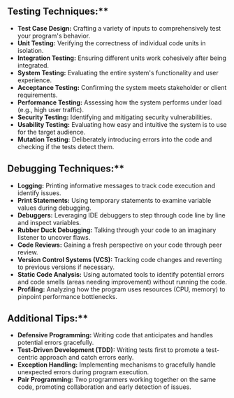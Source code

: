## Testing Techniques:**

* **Test Case Design:** Crafting a variety of inputs to comprehensively test your program's behavior.
* **Unit Testing:** Verifying the correctness of individual code units in isolation.
* **Integration Testing:** Ensuring different units work cohesively after being integrated.
* **System Testing:** Evaluating the entire system's functionality and user experience.
* **Acceptance Testing:** Confirming the system meets stakeholder or client requirements.
* **Performance Testing:** Assessing how the system performs under load (e.g., high user traffic).
* **Security Testing:** Identifying and mitigating security vulnerabilities.
* **Usability Testing:** Evaluating how easy and intuitive the system is to use for the target audience.
* **Mutation Testing:** Deliberately introducing errors into the code and checking if the tests detect them.

## Debugging Techniques:**

* **Logging:** Printing informative messages to track code execution and identify issues.
* **Print Statements:** Using temporary statements to examine variable values during debugging.
* **Debuggers:** Leveraging IDE debuggers to step through code line by line and inspect variables.
* **Rubber Duck Debugging:** Talking through your code to an imaginary listener to uncover flaws.
* **Code Reviews:** Gaining a fresh perspective on your code through peer review.
* **Version Control Systems (VCS):** Tracking code changes and reverting to previous versions if necessary.
* **Static Code Analysis:** Using automated tools to identify potential errors and code smells (areas needing improvement) without running the code.
* **Profiling:** Analyzing how the program uses resources (CPU, memory) to pinpoint performance bottlenecks.

## Additional Tips:**

* **Defensive Programming:** Writing code that anticipates and handles potential errors gracefully.
* **Test-Driven Development (TDD):** Writing tests first to promote a test-centric approach and catch errors early.
* **Exception Handling:** Implementing mechanisms to gracefully handle unexpected errors during program execution.
* **Pair Programming:** Two programmers working together on the same code, promoting collaboration and early detection of issues.
